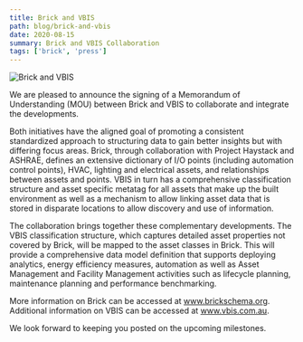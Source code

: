 ```yaml
---
title: Brick and VBIS
path: blog/brick-and-vbis
date: 2020-08-15
summary: Brick and VBIS Collaboration
tags: ['brick', 'press']
---
```


![Brick and VBIS](/images/brick-and-vbis.png)

We are pleased to announce the signing of a Memorandum of Understanding (MOU) between Brick and VBIS to collaborate and integrate the developments. 

Both initiatives have the aligned goal of promoting a consistent standardized approach to structuring data to gain better insights but with differing focus areas. Brick, through collaboration with Project Haystack and ASHRAE, defines an extensive dictionary of I/O points (including automation control points), HVAC, lighting and electrical assets, and relationships between assets and points. VBIS in turn has a comprehensive classification structure and asset specific metatag for all assets that make up the built environment as well as a mechanism to allow linking asset data that is stored in disparate locations to allow discovery and use of information. 

The collaboration brings together these complementary developments. The VBIS classification structure, which captures detailed asset properties not covered by Brick, will be mapped to the asset classes in Brick. This will provide a comprehensive data model definition that supports deploying analytics, energy efficiency measures, automation as well as Asset Management and Facility Management activities such as lifecycle planning, maintenance planning and performance benchmarking.

More information on Brick can be accessed at www.brickschema.org. Additional information on VBIS can be accessed at www.vbis.com.au. 

We look forward to keeping you posted on the upcoming milestones.
